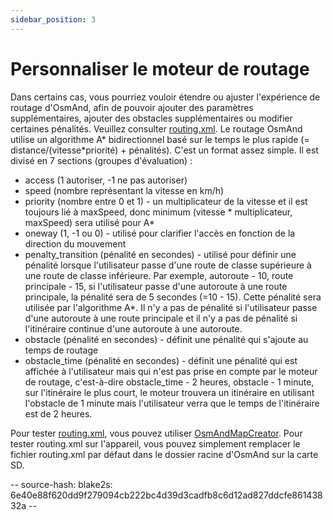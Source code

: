 ```yaml
---
sidebar_position: 3
---
```


# Personnaliser le moteur de routage

Dans certains cas, vous pourriez vouloir étendre ou ajuster l'expérience de routage d'OsmAnd, afin de pouvoir ajouter des paramètres supplémentaires, ajouter des obstacles supplémentaires ou modifier certaines pénalités. Veuillez consulter [routing.xml](https://github.com/osmandapp/OsmAnd-resources/blob/master/routing/routing.xml). Le routage OsmAnd utilise un algorithme A* bidirectionnel basé sur le temps le plus rapide (= distance/(vitesse*priorité) + pénalités). C'est un format assez simple. Il est divisé en 7 sections (groupes d'évaluation) :

* access (1 autoriser, -1 ne pas autoriser)
* speed (nombre représentant la vitesse en km/h)
* priority (nombre entre 0 et 1) - un multiplicateur de la vitesse et il est toujours lié à maxSpeed, donc minimum (vitesse * multiplicateur, maxSpeed) sera utilisé pour A*
* oneway (1, -1 ou 0) - utilisé pour clarifier l'accès en fonction de la direction du mouvement
* penalty_transition (pénalité en secondes) - utilisé pour définir une pénalité lorsque l'utilisateur passe d'une route de classe supérieure à une route de classe inférieure. Par exemple, autoroute - 10, route principale - 15, si l'utilisateur passe d'une autoroute à une route principale, la pénalité sera de 5 secondes (=10 - 15). Cette pénalité sera utilisée par l'algorithme A*. Il n'y a pas de pénalité si l'utilisateur passe d'une autoroute à une route principale et il n'y a pas de pénalité si l'itinéraire continue d'une autoroute à une autoroute.
* obstacle (pénalité en secondes) - définit une pénalité qui s'ajoute au temps de routage
* obstacle_time (pénalité en secondes) - définit une pénalité qui est affichée à l'utilisateur mais qui n'est pas prise en compte par le moteur de routage, c'est-à-dire obstacle_time - 2 heures, obstacle - 1 minute, sur l'itinéraire le plus court, le moteur trouvera un itinéraire en utilisant l'obstacle de 1 minute mais l'utilisateur verra que le temps de l'itinéraire est de 2 heures.

Pour tester [routing.xml](https://github.com/osmandapp/OsmAnd-resources/blob/master/routing/routing.xml), vous pouvez utiliser [OsmAndMapCreator](http://download.osmand.net/latest-night-build/OsmAndMapCreator-main.zip). Pour tester routing.xml sur l'appareil, vous pouvez simplement remplacer le fichier routing.xml par défaut dans le dossier racine d'OsmAnd sur la carte SD.

-- source-hash: blake2s: 6e40e88f620dd9f279094cb222bc4d39d3cadfb8c6d12ad827ddcfe86143832a --
